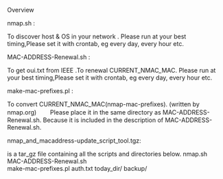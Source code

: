 Overview

 nmap.sh		:
 
 To discover host & OS in your network .
Please run at your best timing,Please set it with crontab, eg every day, every hour etc.		

 MAC-ADDRESS-Renewal.sh	:
 
To get oui.txt from IEEE .To renewal CURRENT_NMAC_MAC.
Please run at your best timing,Please set it with crontab, eg every day, every hour etc.	

make-mac-prefixes.pl	:

To convert  CURRENT_NMAC_MAC(nmap-mac-prefixes).
 (written by nmap.org)　　
Please place it in the same directory as MAC-ADDRESS-Renewal.sh.
Because it is included in the description of MAC-ADDRESS-Renewal.sh.

 nmap_and_macaddress-update_script_tool.tgz:
 
is a tar_gz file containing all the scripts and directories below.
nmap.sh	
MAC-ADDRESS-Renewal.sh	
make-mac-prefixes.pl
auth.txt
today_dir/
backup/
